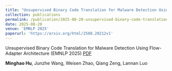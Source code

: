 ```yaml
---
title: "Unsupervised Binary Code Translation for Malware Detection Using Flow-Adapter Architecture"
collection: publications
permalink: /publication/2025-08-20-unsupervised-binary-code-translation
date: 2025-08-20
venue: 'EMNLP 2025'
paperurl: 'https://arxiv.org/html/2508.20212v1'
---
```


Unsupervised Binary Code Translation for Malware Detection Using Flow-Adapter Architecture (EMNLP 2025) [PDF](https://arxiv.org/abs/2508.20212)

**Minghao Hu**, Junzhe Wang, Weisen Zhao, Qiang Zeng, Lannan Luo
